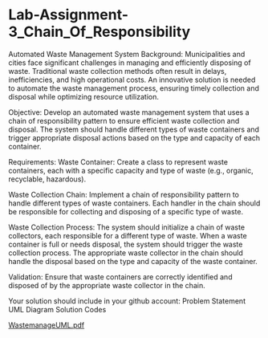 # Lab-Assignment-3_Chain_Of_Responsibility

Automated Waste Management System
Background: Municipalities and cities face significant challenges in managing and efficiently disposing of waste. Traditional waste collection methods often result in delays, inefficiencies, and high operational costs. An innovative solution is needed to automate the waste management process, ensuring timely collection and disposal while optimizing resource utilization.

Objective: Develop an automated waste management system that uses a chain of responsibility pattern to ensure efficient waste collection and disposal. The system should handle different types of waste containers and trigger appropriate disposal actions based on the type and capacity of each container.

Requirements:
Waste Container: Create a class to represent waste containers, each with a specific capacity and type of waste (e.g., organic, recyclable, hazardous).

Waste Collection Chain: Implement a chain of responsibility pattern to handle different types of waste containers. Each handler in the chain should be responsible for collecting and disposing of a specific type of waste.

Waste Collection Process:
The system should initialize a chain of waste collectors, each responsible for a different type of waste.
When a waste container is full or needs disposal, the system should trigger the waste collection process.
The appropriate waste collector in the chain should handle the disposal based on the type and capacity of the waste container.

Validation: Ensure that waste containers are correctly identified and disposed of by the appropriate waste collector in the chain.

Your solution should include in your github account:
Problem Statement
UML Diagram
Solution Codes

[WastemanageUML.pdf](https://github.com/user-attachments/files/19147413/WastemanageUML.pdf)
